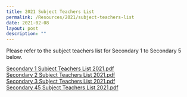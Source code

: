 ```yaml
---
title: 2021 Subject Teachers List
permalink: /Resources/2021/subject-teachers-list
date: 2021-02-08
layout: post
description: ""
---
```

Please refer to the subject teachers list for Secondary 1 to Secondary 5 below.  
  
[Secondary 1 Subject Teachers List 2021.pdf](/files/Secondary%201%20Subject%20Teachers%20List%202021.pdf)
<br>[Secondary 2 Subject Teachers List 2021.pdf](/files/Secondary%202%20Subject%20Teachers%20List%202021.pdf)
<br>[Secondary 3 Subject Teachers List 2021.pdf](/files/Secondary%203%20Subject%20Teachers%20List%202021.pdf)
<br>[Secondary 45 Subject Teachers List 2021.pdf](/files/Secondary%2045%20Subject%20Teachers%20List%202021.pdf)